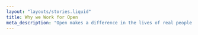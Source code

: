 ```yaml
---
layout: "layouts/stories.liquid"
title: Why we Work for Open
meta_description: "Open makes a difference in the lives of real people across disciplines and borders."
---
```

